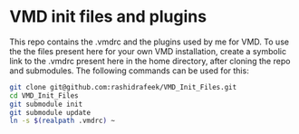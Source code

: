 # VMD init files and plugins

This repo contains the .vmdrc and the plugins used by me for VMD. To use the
the files present here for your own VMD installation, create a symbolic link 
to the .vmdrc present here in the home directory, after cloning the repo and
submodules. The following commands can be used for this:
```bash
git clone git@github.com:rashidrafeek/VMD_Init_Files.git
cd VMD_Init_Files
git submodule init
git submodule update
ln -s $(realpath .vmdrc) ~
```
